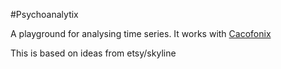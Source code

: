 #Psychoanalytix

A playground for analysing time series. It works with [Cacofonix](https://github.com/axhixh/cacofonix)

This is based on ideas from etsy/skyline


